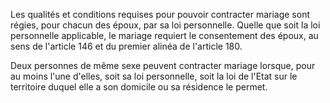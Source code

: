 Les qualités et conditions requises pour pouvoir contracter mariage sont régies, pour chacun des époux, par sa loi personnelle. Quelle que soit la loi personnelle applicable, le mariage requiert le consentement des époux, au sens de l'article 146 et du premier alinéa de l'article 180.

Deux personnes de même sexe peuvent contracter mariage lorsque, pour au moins l'une d'elles, soit sa loi personnelle, soit la loi de l'Etat sur le territoire duquel elle a son domicile ou sa résidence le permet.
